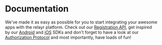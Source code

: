# Documentation

We've made it as easy as possible for you to start integrating your awesome apps with the relayr platform. 
Check out our [Registration API](), get inspired by our [Android]() and [iOS]() SDKs and  don't forget to have a look at our [Authorization Protocol]() and most importantly, have loads of fun! 
